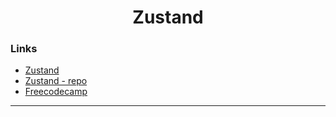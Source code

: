<div align="center">

# Zustand
</div>

<div align="center">

</div>

### Links
- [Zustand](https://zustand-demo.pmnd.rs/)
- [Zustand - repo](https://github.com/pmndrs/zustand)
- [Freecodecamp](https://www.youtube.com/watch?v=fZPgBnL2x-Q)

---